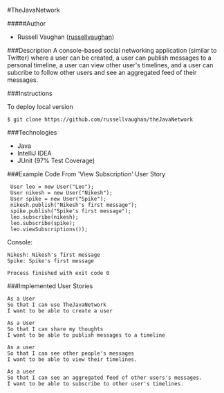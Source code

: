 #TheJavaNetwork

#####Author
- Russell Vaughan ([russellvaughan](https://github.com/russellvaughan))


###Description
A console-based social networking application (similar to Twitter) where a user can be created, a user can publish messages to a personal timeline, a user can view other user's timelines, and a user can subcribe to follow other users and see an aggregated feed of their messages. 

###Instructions

To deploy local version

```
$ git clone https://github.com/russellvaughan/theJavaNetwork

```

###Technologies
- Java
- IntelliJ IDEA
- JUnit (97% Test Coverage)

###Example Code From 'View Subscription' User Story

```
 User leo = new User("Leo");
 User nikesh = new User("Nikesh");
 User spike = new User("Spike");
 nikesh.publish("Nikesh's first message");
 spike.publish("Spike's first message");
 leo.subscribe(nikesh);
 leo.subscribe(spike);
 leo.viewSubscriptions());
```
Console:
```
Nikesh: Nikesh's first message
Spike: Spike's first message

Process finished with exit code 0
```
 
###Implemented User Stories
```
As a User
So that I can use TheJavaNetwork
I want to be able to create a user
```

```
As a User
So that I can share my thoughts
I want to be able to publish messages to a timeline
```

```
As a user
So that I can see other people's messages
I want to be able to view their timelines.
```

```
As a user
So that I can see an aggregated feed of other users's messages.
I want to be able to subscribe to other user's timelines.
```
